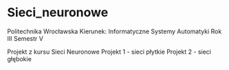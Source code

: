 # Sieci_neuronowe

Politechnika Wrocławska
Kierunek: Informatyczne Systemy Automatyki
Rok III Semestr V

Projekt z kursu Sieci Neuronowe
Projekt 1 - sieci płytkie
Projekt 2 - sieci głębokie
